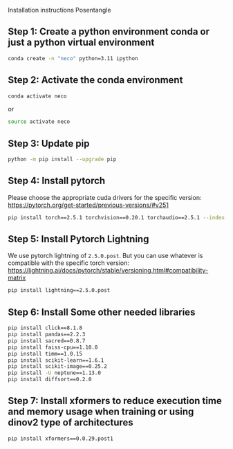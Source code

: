 Installation instructions Posentangle
## Step 1: Create a python environment conda or just a python virtual environment
```bash
conda create -n "neco" python=3.11 ipython
```

## Step 2: Activate the conda environment
```bash
conda activate neco
```
or 
```bash
source activate neco
```

## Step 3: Update pip
```bash
python -m pip install --upgrade pip
```

## Step 4:  Install pytorch
Please  choose the appropriate cuda drivers for the specific version: https://pytorch.org/get-started/previous-versions/#v251
```bash
pip install torch==2.5.1 torchvision==0.20.1 torchaudio==2.5.1 --index-url https://download.pytorch.org/whl/cu124
```
## Step 5:  Install  Pytorch Lightning
We use pytorch lightning of `2.5.0.post`.
But you can use whatever is compatible with the specific torch version: https://lightning.ai/docs/pytorch/stable/versioning.html#compatibility-matrix
```bash
pip install lightning==2.5.0.post
```

## Step 6: Install Some other needed libraries
```bash
pip install click==8.1.8
pip install pandas==2.2.3
pip install sacred==0.8.7
pip install faiss-cpu==1.10.0
pip install timm==1.0.15
pip install scikit-learn==1.6.1
pip install scikit-image==0.25.2
pip install -U neptune==1.13.0
pip install diffsort==0.2.0
```

## Step 7: Install xformers to reduce execution time and memory usage when training or using dinov2 type of architectures
```bash
pip install xformers==0.0.29.post1
```